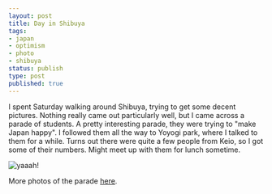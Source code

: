 ```yaml
---
layout: post
title: Day in Shibuya
tags:
- japan
- optimism
- photo
- shibuya
status: publish
type: post
published: true
---
```

I spent Saturday walking around Shibuya, trying to get some decent pictures. Nothing really came out particularly well, but I came across a parade of students. A pretty interesting parade, they were trying to "make Japan happy". I followed them all the way to Yoyogi park, where I talked to them for a while. Turns out there were quite a few people from Keio, so I got some of their numbers. Might meet up with them for lunch sometime.

![yaaah!](http://farm7.static.flickr.com/6197/6132451272_9c994c740d_z.jpg "Parade")

More photos of the parade [here](http://www.flickr.com/photos/mstaniaszek/sets/72157627635726586).
